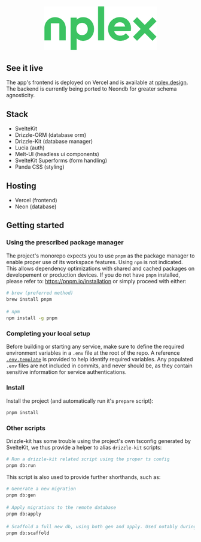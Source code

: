 <h1 align="center">
  <img width="300" height="auto" src="frontend/static/logo/nplex-color.svg" alt="nplex">
</h1>
<p align="center">

</p>

## See it live

The app's frontend is deployed on Vercel and is available at [nplex.design](www.nplex.design). The
backend is currently being ported to Neondb for greater schema agnosticity.

## Stack

- SvelteKit
- Drizzle-ORM (database orm)
- Drizzle-Kit (database manager)
- Lucia (auth)
- Melt-UI (headless ui components)
- SvelteKit Superforms (form handling)
- Panda CSS (styling)

## Hosting

- Vercel (frontend)
- Neon (database)

## Getting started

### Using the prescribed package manager

The project's monorepo expects you to use `pnpm` as the package manager to enable proper use of its
workspace features. Using `npm` is not indicated. This allows dependency optimizations with shared
and cached packages on developement or production devices. If you do not have `pnpm` installed,
please refer to: <https://pnpm.io/installation> or simply proceed with either:

```sh
# brew (preferred method)
brew install pnpm

# npm
npm install -g pnpm
```

### Completing your local setup

Before building or starting any service, make sure to define the required environment variables in a
`.env` file at the root of the repo. A reference [`.env.template`](.env.template) is provided to
help identify required variables. Any populated `.env` files are not included in commits, and never
should be, as they contain sensitive information for service authentications.

### Install

Install the project (and automatically run it's `prepare` script):

```sh
pnpm install
```

### Other scripts

Drizzle-kit has some trouble using the project's own tsconfig generated by SvelteKit, we thus
provide a helper to alias `drizzle-kit` scripts:

```sh
# Run a drizzle-kit related script using the proper ts config
pnpm db:run
```

This script is also used to provide further shorthands, such as:

```sh
# Generate a new migration
pnpm db:gen

# Apply migrations to the remote database
pnpm db:apply

# Scaffold a full new db, using both gen and apply. Used notably during quick testing.
pnpm db:scaffold
```
